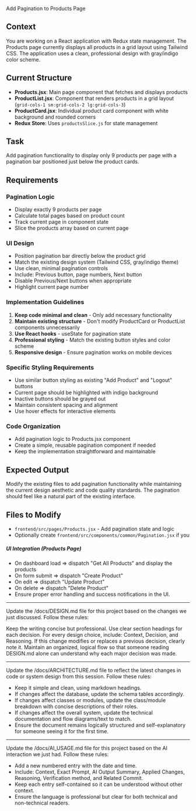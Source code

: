 Add Pagination to Products Page

## Context
You are working on a React application with Redux state management. The Products page currently displays all products in a grid layout using Tailwind CSS. The application uses a clean, professional design with gray/indigo color scheme.

## Current Structure
- **Products.jsx**: Main page component that fetches and displays products
- **ProductList.jsx**: Component that renders products in a grid layout (`grid-cols-1 sm:grid-cols-2 lg:grid-cols-3`)
- **ProductCard.jsx**: Individual product card component with white background and rounded corners
- **Redux Store**: Uses `productsSlice.js` for state management

## Task
Add pagination functionality to display only 9 products per page with a pagination bar positioned just below the product cards.

## Requirements

### Pagination Logic
- Display exactly 9 products per page
- Calculate total pages based on product count
- Track current page in component state
- Slice the products array based on current page

### UI Design
- Position pagination bar directly below the product grid
- Match the existing design system (Tailwind CSS, gray/indigo theme)
- Use clean, minimal pagination controls
- Include: Previous button, page numbers, Next button
- Disable Previous/Next buttons when appropriate
- Highlight current page number

### Implementation Guidelines
1. **Keep code minimal and clean** - Only add necessary functionality
2. **Maintain existing structure** - Don't modify ProductCard or ProductList components unnecessarily
3. **Use React hooks** - useState for pagination state
4. **Professional styling** - Match the existing button styles and color scheme
5. **Responsive design** - Ensure pagination works on mobile devices

### Specific Styling Requirements
- Use similar button styling as existing "Add Product" and "Logout" buttons
- Current page should be highlighted with indigo background
- Inactive buttons should be grayed out
- Maintain consistent spacing and alignment
- Use hover effects for interactive elements

### Code Organization
- Add pagination logic to Products.jsx component
- Create a simple, reusable pagination component if needed
- Keep the implementation straightforward and maintainable

## Expected Output
Modify the existing files to add pagination functionality while maintaining the current design aesthetic and code quality standards. The pagination should feel like a natural part of the existing interface.

## Files to Modify
- `frontend/src/pages/Products.jsx` - Add pagination state and logic
- Optionally create `frontend/src/components/common/Pagination.jsx` if you

##### UI Integration (Products Page)
- On dashboard load => dispatch "Get All Products" and display the products
- On form submit => dispatch "Create Product"
- On edit => dispatch "Update Product"
- On delete => dispatch "Delete Product"
- Ensure proper error handling and success notifications in the UI.


---

Update the /docs/DESIGN.md file for this project based on the changes we just discussed. Follow these rules:

Keep the writing concise but professional.
Use clear section headings for each decision.
For every design choice, include: Context, Decision, and Reasoning.
If this change modifies or replaces a previous decision, clearly note it.
Maintain an organized, logical flow so that someone reading DESIGN.md alone can understand why each major decision was made.

---


Update the /docs/ARCHITECTURE.md file to reflect the latest changes in code or system design from this session. 
Follow these rules:
- Keep it simple and clean, using markdown headings.
- If changes affect the database, update the schema tables accordingly.
- If changes affect classes or modules, update the class/module breakdown with concise descriptions of their roles.
- If changes affect the overall system, update the technical documentation and flow diagrams/text to match.
- Ensure the document remains logically structured and self-explanatory for someone seeing it for the first time.


---


Update the /docs/AI_USAGE.md file for this project based on the AI interaction we just had. 
Follow these rules:
- Add a new numbered entry with the date and time.
- Include: Context, Exact Prompt, AI Output Summary, Applied Changes, Reasoning, Verification method, and Related Commit.
- Keep each entry self-contained so it can be understood without other context.
- Ensure the language is professional but clear for both technical and non-technical readers.
